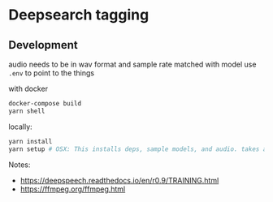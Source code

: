 # Deepsearch tagging

## Development

audio needs to be in wav format and sample rate matched with model
use `.env` to point to the things


with docker
```bash
docker-compose build
yarn shell
```

locally:

```bash
yarn install
yarn setup # OSX: This installs deps, sample models, and audio. takes a while
```

Notes:
- https://deepspeech.readthedocs.io/en/r0.9/TRAINING.html
- https://ffmpeg.org/ffmpeg.html

